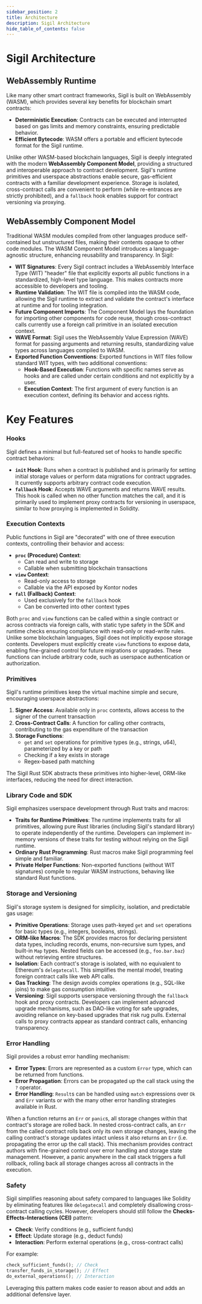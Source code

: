 ```yaml
---
sidebar_position: 2
title: Architecture
description: Sigil Architecture
hide_table_of_contents: false
---
```


# Sigil Architecture

## WebAssembly Runtime

Like many other smart contract frameworks, Sigil is built on WebAssembly (WASM), which provides several key benefits for blockchain smart contracts:

- **Deterministic Execution**: Contracts can be executed and interrupted based on gas limits and memory constraints, ensuring predictable behavior.
- **Efficient Bytecode**: WASM offers a portable and efficient bytecode format for the Sigil runtime.

Unlike other WASM-based blockchain languages, Sigil is deeply integrated with the modern **WebAssembly Component Model**, providing a structured and interoperable approach to contract development. Sigil's runtime primitives and userspace abstractions enable secure, gas-efficient contracts with a familiar development experience. Storage is isolated, cross-contract calls are convenient to perform (while re-entrances are strictly prohibited), and a `fallback` hook enables support for contract versioning via proxying.

## WebAssembly Component Model

Traditional WASM modules compiled from other languages produce self-contained but unstructured files, making their contents opaque to other code modules. The WASM Component Model introduces a language-agnostic structure, enhancing reusability and transparency. In Sigil:

- **WIT Signatures**: Every Sigil contract includes a WebAssembly Interface Type (WIT) "header" file that explicitly exports all public functions in a standardized, high-level type language. This makes contracts more accessible to developers and tooling.
- **Runtime Validation**: The WIT file is compiled into the WASM code, allowing the Sigil runtime to extract and validate the contract's interface at runtime and for tooling integration.
- **Future Component Imports**: The Component Model lays the foundation for importing other components for code reuse, though cross-contract calls currently use a foreign call primitive in an isolated execution context.
- **WAVE Format**: Sigil uses the WebAssembly Value Expression (WAVE) format for passing arguments and returning results, standardizing value types across languages compiled to WASM.
- **Exported Function Conventions**: Exported functions in WIT files follow standard WIT types, with two additional conventions:
  - **Hook-Based Execution**: Functions with specific names serve as hooks and are called under certain conditions and not explicitly by a user.
  - **Execution Context**: The first argument of every function is an execution context, defining its behavior and access rights.

# Key Features

### Hooks

Sigil defines a minimal but full-featured set of hooks to handle specific contract behaviors:

- **`init` Hook**: Runs when a contract is published and is primarily for setting initial storage values or perform data migrations for contract upgrades. It currently supports arbitrary contract code execution.
- **`fallback` Hook**: Accepts WAVE arguments and returns WAVE results. This hook is called when no other function matches the call, and it is primarily used to implement proxy contracts for versioning in userspace, similar to how proxying is implemented in Solidity.

### Execution Contexts

Public functions in Sigil are "decorated" with one of three execution contexts, controlling their behavior and access:

- **`proc` (Procedure) Context**:
  - Can read and write to storage
  - Callable when submitting blockchain transactions
- **`view` Context**:
  - Read-only access to storage
  - Callable via the API exposed by Kontor nodes
- **`fall` (Fallback) Context**:
  - Used exclusively for the `fallback` hook
  - Can be converted into other context types

Both `proc` and `view` functions can be called within a single contract or across contracts via foreign calls, with static type safety in the SDK and runtime checks ensuring compliance with read-only or read-write rules. Unlike some blockchain languages, Sigil does not implicitly expose storage contents. Developers must explicitly create `view` functions to expose data, enabling fine-grained control for future migrations or upgrades. These functions can include arbitrary code, such as userspace authentication or authorization.

### Primitives

Sigil's runtime primitives keep the virtual machine simple and secure, encouraging userspace abstractions:

1. **Signer Access**: Available only in `proc` contexts, allows access to the signer of the current transaction
2. **Cross-Contract Calls**: A function for calling other contracts, contributing to the gas expenditure of the transaction
3. **Storage Functions**:
   - `get` and `set` operations for primitive types (e.g., strings, u64), parameterized by a key or path
   - Checking if a key exists in storage
   - Regex-based path matching

The Sigil Rust SDK abstracts these primitives into higher-level, ORM-like interfaces, reducing the need for direct interaction.

### Library Code and SDK

Sigil emphasizes userspace development through Rust traits and macros:

- **Traits for Runtime Primitives**: The runtime implements traits for all primitives, allowing pure Rust libraries (including Sigil's standard library) to operate independently of the runtime. Developers can implement in-memory versions of these traits for testing without relying on the Sigil runtime.
- **Ordinary Rust Programming**: Rust macros make Sigil programming feel simple and familiar.
- **Private Helper Functions**: Non-exported functions (without WIT signatures) compile to regular WASM instructions, behaving like standard Rust functions.

### Storage and Versioning

Sigil's storage system is designed for simplicity, isolation, and predictable gas usage:

- **Primitive Operations**: Storage uses path-keyed `get` and `set` operations for basic types (e.g., integers, booleans, strings).
- **ORM-like Macros**: The SDK provides macros for declaring persistent data types, including records, enums, non-recursive sum types, and built-in `Map` types. Nested fields can be accessed (e.g., `foo.bar.baz`) without retrieving entire structures.
- **Isolation**: Each contract's storage is isolated, with no equivalent to Ethereum's `delegatecall`. This simplifies the mental model, treating foreign contract calls like web API calls.
- **Gas Tracking**: The design avoids complex operations (e.g., SQL-like joins) to make gas consumption intuitive.
- **Versioning**: Sigil supports userspace versioning through the `fallback` hook and proxy contracts. Developers can implement advanced upgrade mechanisms, such as DAO-like voting for safe upgrades, avoiding reliance on key-based upgrades that risk rug pulls. External calls to proxy contracts appear as standard contract calls, enhancing transparency.

### Error Handling

Sigil provides a robust error handling mechanism:

- **Error Types**: Errors are represented as a custom `Error` type, which can be returned from functions.
- **Error Propagation**: Errors can be propagated up the call stack using the `?` operator.
- **Error Handling**: `Result`s can be handled using `match` expressions over `Ok` and `Err` variants or with the many other error handling strategies available in Rust.

When a function returns an `Err` or `panic`s, all storage changes within that contract's storage are rolled back. In nested cross-contract calls, an `Err` from the called contract rolls back only its own storage changes, leaving the calling contract's storage updates intact unless it also returns an `Err` (i.e. propagating the error up the call stack). This mechanism provides contract authors with fine-grained control over error handling and storage state management. However, a panic anywhere in the call stack triggers a full rollback, rolling back all storage changes across all contracts in the execution.

### Safety

Sigil simplifies reasoning about safety compared to languages like Solidity by eliminating features like `delegatecall` and completely disallowing cross-contract calling cycles. However, developers should still follow the **Checks-Effects-Interactions (CEI)** pattern:

- **Check**: Verify conditions (e.g., sufficient funds)
- **Effect**: Update storage (e.g., deduct funds)
- **Interaction**: Perform external operations (e.g., cross-contract calls)

For example:

```rust
check_sufficient_funds(); // Check
transfer_funds_in_storage(); // Effect
do_external_operations(); // Interaction
```

Leveraging this pattern makes code easier to reason about and adds an additional defensive layer.

